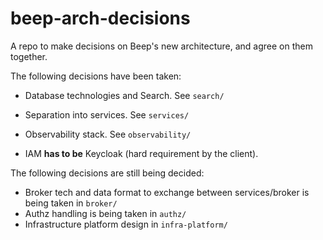 # beep-arch-decisions

A repo to make decisions on Beep's new architecture, and agree on them together.

The following decisions have been taken:

- Database technologies and Search. See `search/`
- Separation into services. See `services/`
- Observability stack. See `observability/`

- IAM **has to be** Keycloak (hard requirement by the client).

The following decisions are still being decided:

- Broker tech and data format to exchange between services/broker is being taken in `broker/`
- Authz handling is being taken in `authz/`
- Infrastructure platform design in `infra-platform/`
